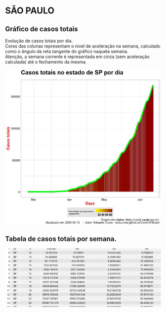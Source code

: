 # SÃO PAULO

## Gráfico de casos totais
Evolução de casos totais por dia.  
Cores das colunas representam o nível de aceleração na semana, calculado como o ângulo da reta tangente do gráfico naquela semana.  
Atenção, a semana corrente é representada em cinza (sem aceleração calculada) até o fechamento da mesma.

![](https://raw.githubusercontent.com/duducosta/Covid19-Brazil/master/TC/SP-TC-Completo.jpeg)  

## Tabela de casos totais por semana.

![](https://raw.githubusercontent.com/duducosta/Covid19-Brazil/master/TC/SP-Vel_semanal.jpeg)
